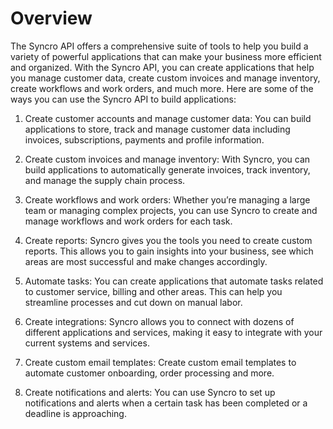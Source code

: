 # Overview

The Syncro API offers a comprehensive suite of tools to help you build a variety of powerful applications that can make your business more efficient and organized. With the Syncro API, you can create applications that help you manage customer data, create custom invoices and manage inventory, create workflows and work orders, and much more. Here are some of the ways you can use the Syncro API to build applications:

1. Create customer accounts and manage customer data: You can build applications to store, track and manage customer data including invoices, subscriptions, payments and profile information.

2. Create custom invoices and manage inventory: With Syncro, you can build applications to automatically generate invoices, track inventory, and manage the supply chain process.

3. Create workflows and work orders: Whether you’re managing a large team or managing complex projects, you can use Syncro to create and manage workflows and work orders for each task.

4. Create reports: Syncro gives you the tools you need to create custom reports. This allows you to gain insights into your business, see which areas are most successful and make changes accordingly.

5. Automate tasks: You can create applications that automate tasks related to customer service, billing and other areas. This can help you streamline processes and cut down on manual labor.

6. Create integrations: Syncro allows you to connect with dozens of different applications and services, making it easy to integrate with your current systems and services.

7. Create custom email templates: Create custom email templates to automate customer onboarding, order processing and more.

8. Create notifications and alerts: You can use Syncro to set up notifications and alerts when a certain task has been completed or a deadline is approaching.
